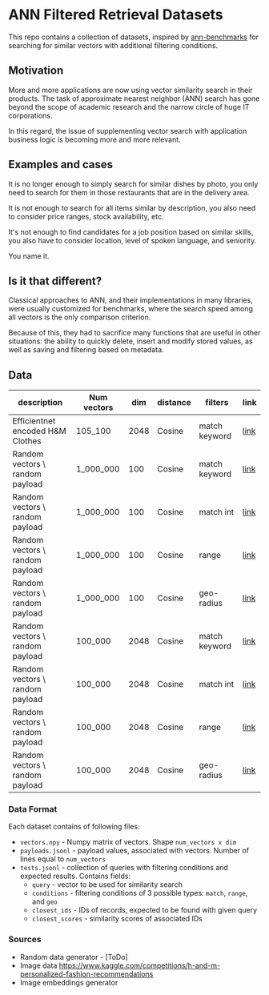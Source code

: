 # ANN Filtered Retrieval Datasets

This repo contains a collection of datasets, inspired by [ann-benchmarks](https://github.com/erikbern/ann-benchmarks) for searching for similar vectors with additional filtering conditions.

## Motivation

More and more applications are now using vector similarity search in their products.
The task of approximate nearest neighbor (ANN) search has gone beyond the scope of academic research and the narrow circle of huge IT corporations. 

In this regard, the issue of supplementing vector search with application business logic is becoming more and more relevant.

## Examples and cases

It is no longer enough to simply search for similar dishes by photo, you only need to search for them in those restaurants that are in the delivery area.

It is not enough to search for all items similar by description, you also need to consider price ranges, stock availability, etc.

It's not enough to find candidates for a job position based on similar skills, you also have to consider location, level of spoken language, and seniority.

You name it.

## Is it that different?

Classical approaches to ANN, and their implementations in many libraries, were usually customized for benchmarks, where the search speed among all vectors is the only comparison criterion.

Because of this, they had to sacrifice many functions that are useful in other situations: the ability to quickly delete, insert and modify stored values, as well as saving and  filtering based on metadata.

## Data

| description                      | Num vectors | dim  | distance | filters       | link     |
|----------------------------------|-------------|------|----------|---------------|----------|
| Efficientnet encoded H&M Clothes | 105_100     | 2048 | Cosine   | match keyword | [link]() |
| Random vectors \ random payload  | 1_000_000   | 100  | Cosine   | match keyword | [link]() |
| Random vectors \ random payload  | 1_000_000   | 100  | Cosine   | match int     | [link]() |
| Random vectors \ random payload  | 1_000_000   | 100  | Cosine   | range         | [link]() |
| Random vectors \ random payload  | 1_000_000   | 100  | Cosine   | geo-radius    | [link]() |
| Random vectors \ random payload  | 100_000     | 2048 | Cosine   | match keyword | [link]() |
| Random vectors \ random payload  | 100_000     | 2048 | Cosine   | match int     | [link]() |
| Random vectors \ random payload  | 100_000     | 2048 | Cosine   | range         | [link]() |
| Random vectors \ random payload  | 100_000     | 2048 | Cosine   | geo-radius    | [link]() |

### Data Format

Each dataset contains of following files:

* `vectors.npy` - Numpy matrix of vectors. Shape `num_vectors x dim`
* `payloads.jsonl` - payload values, associated with vectors. Number of lines equal to `num_vectors`
* `tests.jsonl` - collection of queries with filtering conditions and expected results. Contains fields:
  * `query` - vector to be used for similarity search
  * `conditions` - filtering conditions of 3 possible types: `match`, `range`, and `geo`
  * `closest_ids` - IDs of records, expected to be found with given query
  * `closest_scores` - similarity scores of associated IDs

### Sources


* Random data generator - [ToDo]
* Image data https://www.kaggle.com/competitions/h-and-m-personalized-fashion-recommendations
* Image embeddings generator
